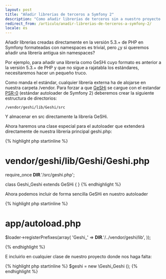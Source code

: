 ```yaml
---
layout: post
title: "Añadir librerias de terceros a Symfony 2"
description: "Como añadir librerías de terceros sin a nuestro proyecto Symfony 2"
redirect_from: /articulo/anadir-librerias-de-terceros-a-symfony-2/
locale: es
---
```


Añadir librerías creadas directamente en la versión 5.3.+ de PHP en Symfony formateadas con namespaces es trivial, pero ¿y si queremos añadir una librería antigua sin namespaces?

Por ejemplo, para añadir una librería como GeSHi cuyo formato es anterior a la versión 5.3.+ de PHP y que no sigue a rajatabla los estándares, necesitaremos hacer un pequeño truco.

Como manda el estándar, cualquier librería externa ha de alojarse en nuestra carpeta /vendor. Para forzar a que <a href="http://qbnz.com/highlighter/" target="_blank">GeSHi</a> se cargue con el estandar <a href="http://groups.google.com/group/php-standards/web/psr-0-final-proposal?pli=1" target="_blank">PSR-0</a> (estándar autoloader de Symfony 2) deberemos crear la siguiente estructura de directorios:

    /vendor/geshi/lib/Geshi/src

Y almacenar en src directamente la librería GeSHi.

Ahora haremos una clase especial para el autoloader que extenderá directamente de nuestra librería principal geshi.php:

{% highlight php startinline %}
# vendor/geshi/lib/Geshi/Geshi.php

require_once __DIR__.'/src/geshi.php';

class Geshi_Geshi extends GeSHi {
}
{% endhighlight %}

Ahora podemos incluir de forma sencilla GeSHi en nuestro autoloader

{% highlight php startinline %}
# app/autoload.php

$loader->registerPrefixes(array(
    'Geshi_' => __DIR__.'/../vendor/geshi/lib',
));

{% endhighlight %}

E incluirlo en cualquier clase de nuestro proyecto donde nos haga falta:

{% highlight php startinline %}
$geshi = new \Geshi_Geshi ();
{% endhighlight %}
